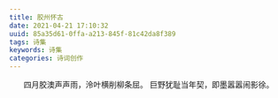 ```yaml
---
title: 胶州怀古
date: 2021-04-21 17:10:32
uuid: 85a35d61-0ffa-a213-845f-81c42da8f389
tags: 诗集
keywords: 诗集
categories: 诗词创作
---
```

<center>

四月胶澳声声雨，泠叶横削柳条屈。
巨野犹耻当年契，即墨嚣嚣闹影徐。

</center>
